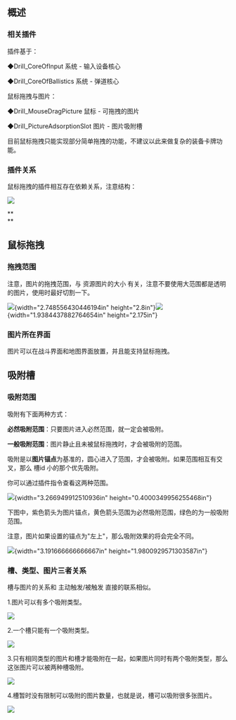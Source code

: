 ## 概述

### 相关插件

插件基于：

◆Drill_CoreOfInput 系统 - 输入设备核心

◆Drill_CoreOfBallistics 系统 - 弹道核心

鼠标拖拽与图片：

◆Drill_MouseDragPicture 鼠标 - 可拖拽的图片

◆Drill_PictureAdsorptionSlot 图片 - 图片吸附槽

目前鼠标拖拽只能实现部分简单拖拽的功能，不建议以此来做复杂的装备卡牌功能。

### 插件关系

鼠标拖拽的插件相互存在依赖关系，注意结构：

![](media/image2.emf)

**\
**

## 鼠标拖拽

### 拖拽范围

注意，图片的拖拽范围，与 资源图片的大小
有关，注意不要使用大范围都是透明的图片，使用时最好切割一下。

![](media/image3.png){width="2.748556430446194in"
height="2.8in"}![](media/image4.png){width="1.9384437882764654in"
height="2.175in"}

### 图片所在界面

图片可以在战斗界面和地图界面放置，并且能支持鼠标拖拽。

## 吸附槽

### 吸附范围

吸附有下面两种方式：

**必然吸附范围**：只要图片进入必然范围，就一定会被吸附。

**一般吸附范围**：图片静止且未被鼠标拖拽时，才会被吸附的范围。

吸附是以**图片锚点**为基准的，圆心进入了范围，才会被吸附。如果范围相互有交叉，那么
槽id 小的那个优先吸附。

你可以通过插件指令查看这两种范围。

![](media/image5.png){width="3.266949912510936in"
height="0.4000349956255468in"}

下图中，紫色箭头为图片锚点，黄色箭头范围为必然吸附范围，绿色的为一般吸附范围。

注意，图片如果设置的锚点为"左上"，那么吸附效果的将会完全不同。

![](media/image6.png){width="3.191666666666667in"
height="1.9800929571303587in"}

### 槽、类型、图片三者关系

槽与图片的关系和 主动触发/被触发 直接的联系相似。

1.图片可以有多个吸附类型。

![](media/image7.emf)

2.一个槽只能有一个吸附类型。

![](media/image8.emf)

3.只有相同类型的图片和槽才能吸附在一起，如果图片同时有两个吸附类型，那么这张图片可以被两种槽吸附。

![](media/image9.emf)

4.槽暂时没有限制可以吸附的图片数量，也就是说，槽可以吸附很多张图片。

![](media/image10.emf)
